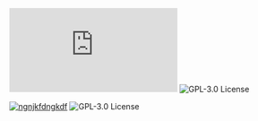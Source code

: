 [![Chat on Matrix](https://img.shields.io/matrix/skydroid:matrix.org?style=for-the-badge)](https://matrix.to/#/#skydroid:matrix.org)
![GPL-3.0 License](https://img.shields.io/github/license/redsolver/skydroid?style=for-the-badge)

[![ngnjkfdngkdf](https://codeberg.org/mondstern/skydroid/src/branch/main/badges/MondsternFavoriteApps.svg)](https://codeberg.org/mondstern/skydroid)
![GPL-3.0 License](https://img.shields.io/github/license/redsolver/skydroid?style=for-the-badge)
